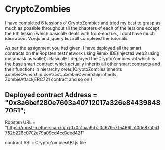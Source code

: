 # CryptoZombies

I have completed 6 lessions of CryptoZombies and tried my best to grasp as much as possible throughout all the chapters of each of the lessions except the 6th lession which basically deals with front-end i.e., I dont have much idea about Vue.js and jquery but still completed the tutorials.

As per the assignment you had given, I have deployed all the smart contracts on the Ropsten test network using Remix IDE(injected web3 using metamask as wallet). Basically I deployed the CryptoZombies.sol which is the base smart contract which actually inherits all other smart contracts and their functions in hierarchy order.(CryptoZombies inherits ZombieOwnership contract, ZombieOwnership inherits ZombieAttack,ERC721 contract and so on!)


## Deployed contract Address = "0x8a6bef280e7603a40712017a326e844398487051";

Ropsten URL = "https://ropsten.etherscan.io/tx/0x0c1aaa9d7a0c679c715466ba10de87a0d1752b226c0702e79a09cd4cd3ded421"

contract ABI = CryptoZombiesABI.js file






